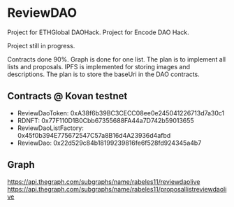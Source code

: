 # ReviewDAO
Project for ETHGlobal DAOHack.
Project for Encode DAO Hack.

Project still in progress.

Contracts done 90%.
Graph is done for one list. The plan is to implement all lists and proposals.
IPFS is implemented for storing images and descriptions. The plan is to store the baseUri in the DAO contracts.

## Contracts @ Kovan testnet
* ReviewDaoToken: 0xA38f6b39BC3CECC08ee0e245041226713d7a30c1
* RDNFT: 0x77F110D1B0Cbb67355688FA44a7D742b59013655
* ReviewDaoListFactory: 0x45f0b394E775672547C57a8B16d4A23936d4afbd
* ReviewDao: 0x22d529c84b18199239816fe6f528fd924345a4b7

## Graph
https://api.thegraph.com/subgraphs/name/rabeles11/reviewdaolive
https://api.thegraph.com/subgraphs/name/rabeles11/proposallistreviewdaolive
